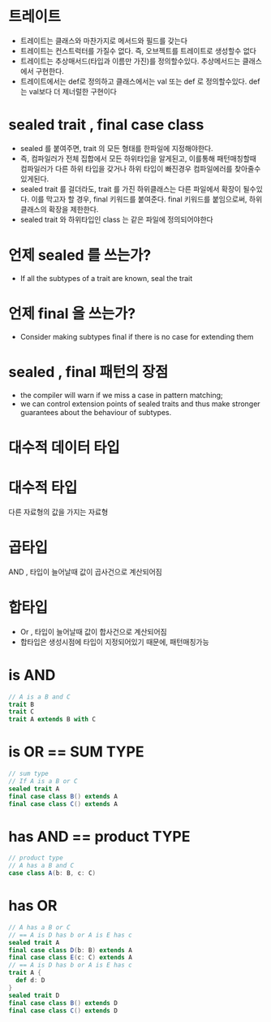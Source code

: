 # 트레이트

- 트레이트는 클래스와 마찬가지로 메서드와 필드를 갖는다
- 트레이트는 컨스트럭터를 가질수 없다. 즉, 오브젝트를 트레이트로 생성할수 없다
- 트레이트는 추상매서드(타입과 이름만 가진)를 정의할수있다. 추상메서드는 클래스에서 구현한다.
- 트레이트에서는 def로 정의하고 클래스에서는 val 또는 def 로 정의할수있다. def는 val보다 더 제너럴한 구현이다

# sealed trait , final case class

- sealed 를 붙여주면, trait 의 모든 형태를 한파일에 지정해야한다.
- 즉, 컴파일러가 전체 집합에서 모든 하위타입을 알게된고, 이를통해 패턴매칭할때 컴파일러가 다른 하위 타입을 갖거나 하위 타입이 빠진경우 컴파일에러를 찾아줄수 있게된다.
- sealed trait 를 걸더라도, trait 를 가진 하위클래스는 다른 파일에서 확장이 될수있다. 이를 막고자 할 경우, final 키워드를 붙여준다. final 키워드를 붙임으로써, 하위클래스의 확장을 제한한다.
- sealed trait 와 하위타입인 class 는 같은 파일에 정의되어야한다

# 언제 sealed 를 쓰는가?

- If all the subtypes of a trait are known, seal the trait

# 언제 final 을 쓰는가?

- Consider making subtypes final if there is no case for extending them

# sealed , final 패턴의 장점

- the compiler will warn if we miss a case in pattern matching;
- we can control extension points of sealed traits and thus make stronger guarantees about the behaviour of subtypes.

# 대수적 데이터 타입

# 대수적 타입

다른 자료형의 값을 가지는 자료형

# 곱타입

AND , 타입이 늘어날때 값이 곱사건으로 계산되어짐

# 합타입

- Or , 타입이 늘어날때 값이 합사건으로 계산되어짐
- 합타입은 생성시점에 타입이 지정되어있기 때문에, 패턴매칭가능

# is AND

```scala
// A is a B and C
trait B
trait C
trait A extends B with C
```

# is OR == SUM TYPE

```scala
// sum type
// If A is a B or C
sealed trait A
final case class B() extends A
final case class C() extends A
```

# has AND == product TYPE

```scala
// product type
// A has a B and C
case class A(b: B, c: C)
```

# has OR

```scala
// A has a B or C
// == A is D has b or A is E has c
sealed trait A
final case class D(b: B) extends A
final case class E(c: C) extends A
// == A is D has b or A is E has c
trait A {
  def d: D
}
sealed trait D
final case class B() extends D
final case class C() extends D
```
